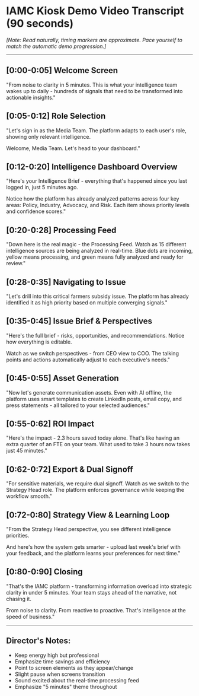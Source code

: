 # IAMC Kiosk Demo Video Transcript (90 seconds)

*[Note: Read naturally, timing markers are approximate. Pace yourself to match the automatic demo progression.]*

---

## [0:00-0:05] Welcome Screen
"From noise to clarity in 5 minutes. This is what your intelligence team wakes up to daily - hundreds of signals that need to be transformed into actionable insights."

## [0:05-0:12] Role Selection
"Let's sign in as the Media Team. The platform adapts to each user's role, showing only relevant intelligence. 

Welcome, Media Team. Let's head to your dashboard."

## [0:12-0:20] Intelligence Dashboard Overview
"Here's your Intelligence Brief - everything that's happened since you last logged in, just 5 minutes ago. 

Notice how the platform has already analyzed patterns across four key areas: Policy, Industry, Advocacy, and Risk. Each item shows priority levels and confidence scores."

## [0:20-0:28] Processing Feed
"Down here is the real magic - the Processing Feed. Watch as 15 different intelligence sources are being analyzed in real-time. Blue dots are incoming, yellow means processing, and green means fully analyzed and ready for review."

## [0:28-0:35] Navigating to Issue
"Let's drill into this critical farmers subsidy issue. The platform has already identified it as high priority based on multiple converging signals."

## [0:35-0:45] Issue Brief & Perspectives
"Here's the full brief - risks, opportunities, and recommendations. Notice how everything is editable. 

Watch as we switch perspectives - from CEO view to COO. The talking points and actions automatically adjust to each executive's needs."

## [0:45-0:55] Asset Generation
"Now let's generate communication assets. Even with AI offline, the platform uses smart templates to create LinkedIn posts, email copy, and press statements - all tailored to your selected audiences."

## [0:55-0:62] ROI Impact
"Here's the impact - 2.3 hours saved today alone. That's like having an extra quarter of an FTE on your team. What used to take 3 hours now takes just 45 minutes."

## [0:62-0:72] Export & Dual Signoff
"For sensitive materials, we require dual signoff. Watch as we switch to the Strategy Head role. The platform enforces governance while keeping the workflow smooth."

## [0:72-0:80] Strategy View & Learning Loop
"From the Strategy Head perspective, you see different intelligence priorities. 

And here's how the system gets smarter - upload last week's brief with your feedback, and the platform learns your preferences for next time."

## [0:80-0:90] Closing
"That's the IAMC platform - transforming information overload into strategic clarity in under 5 minutes. Your team stays ahead of the narrative, not chasing it.

From noise to clarity. From reactive to proactive. That's intelligence at the speed of business."

---

## Director's Notes:
- Keep energy high but professional
- Emphasize time savings and efficiency
- Point to screen elements as they appear/change
- Slight pause when screens transition
- Sound excited about the real-time processing feed
- Emphasize "5 minutes" theme throughout